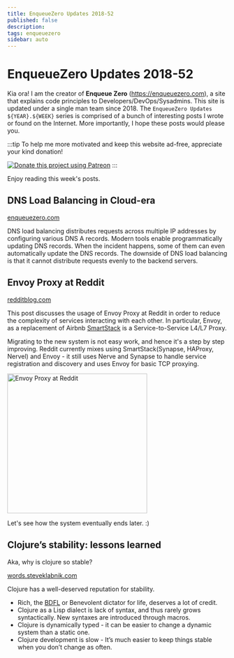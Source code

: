 ```yaml
---
title: EnqueueZero Updates 2018-52
published: false
description: 
tags: enqueuezero
sidebar: auto
---
```



# EnqueueZero Updates 2018-52

Kia ora! I am the creator of **Enqueue Zero** (<https://enqueuezero.com>), a site that explains code principles to Developers/DevOps/Sysadmins. This site is updated under a single man team since 2018. The `EnqueueZero Updates ${YEAR}.${WEEK}` series is comprised of a bunch of interesting posts I wrote or found on the Internet. More importantly, I hope these posts would please you.

:::tip
To help me more motivated and keep this website ad-free, appreciate your kind donation!

[<img alt="Donate this project using Patreon" src="https://c5.patreon.com/external/logo/become_a_patron_button@2x.png" style="max-height: 2.5rem;">](https://www.patreon.com/join/enqueuezero)
:::

Enjoy reading this week's posts.

## DNS Load Balancing in Cloud-era

[enqueuezero.com](https://enqueuezero.com/dns-load-balancing.html)

DNS load balancing distributes requests across multiple IP addresses by configuring various DNS A records. Modern tools enable programmatically updating DNS records. When the incident happens, some of them can even automatically update the DNS records. The downside of DNS load balancing is that it cannot distribute requests evenly to the backend servers.

## Envoy Proxy at Reddit

[redditblog.com](https://redditblog.com/2018/12/18/envoy-proxy-at-reddit/)

This post discusses the usage of Envoy Proxy at Reddit in order to reduce the complexity of services interacting with each other. In particular, Envoy, as a replacement of Airbnb [SmartStack](https://medium.com/airbnb-engineering/smartstack-service-discovery-in-the-cloud-4b8a080de619) is a Service-to-Service L4/L7 Proxy.

Migrating to the new system is not easy work, and hence it's a step by step improving. Reddit currently mixes using SmartStack(Synapse, HAProxy, Nervel) and Envoy - it still uses Nerve and Synapse to handle service registration and discovery and uses Envoy for basic TCP proxying.

<img alt="Envoy Proxy at Reddit" src="https://redditupvoted.files.wordpress.com/2018/12/Screen-Shot-2018-12-14-at-11.13.22-AM.png" style="height: 20rem;">

Let's see how the system eventually ends later. :)

## Clojure’s stability: lessons learned

Aka, why is clojure so stable?

[words.steveklabnik.com](https://words.steveklabnik.com/why-is-clojure-so-stable)

Clojure has a well-deserved reputation for stability. 

* Rich, the [BDFL](https://en.wikipedia.org/wiki/Benevolent_dictator_for_life) or Benevolent dictator for life, deserves a lot of credit.
* Clojure as a Lisp dialect is lack of syntax, and thus rarely grows syntactically. New syntaxes are introduced through macros.
* Clojure is dynamically typed - it can be easier to change a dynamic system than a static one.
* Clojure development is slow - It’s much easier to keep things stable when you don’t change as often.
